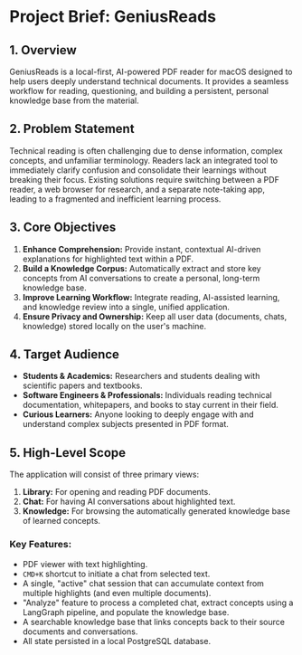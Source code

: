 # Project Brief: GeniusReads

## 1. Overview

GeniusReads is a local-first, AI-powered PDF reader for macOS designed to help users deeply understand technical documents. It provides a seamless workflow for reading, questioning, and building a persistent, personal knowledge base from the material.

## 2. Problem Statement

Technical reading is often challenging due to dense information, complex concepts, and unfamiliar terminology. Readers lack an integrated tool to immediately clarify confusion and consolidate their learnings without breaking their focus. Existing solutions require switching between a PDF reader, a web browser for research, and a separate note-taking app, leading to a fragmented and inefficient learning process.

## 3. Core Objectives

1.  **Enhance Comprehension:** Provide instant, contextual AI-driven explanations for highlighted text within a PDF.
2.  **Build a Knowledge Corpus:** Automatically extract and store key concepts from AI conversations to create a personal, long-term knowledge base.
3.  **Improve Learning Workflow:** Integrate reading, AI-assisted learning, and knowledge review into a single, unified application.
4.  **Ensure Privacy and Ownership:** Keep all user data (documents, chats, knowledge) stored locally on the user's machine.

## 4. Target Audience

-   **Students & Academics:** Researchers and students dealing with scientific papers and textbooks.
-   **Software Engineers & Professionals:** Individuals reading technical documentation, whitepapers, and books to stay current in their field.
-   **Curious Learners:** Anyone looking to deeply engage with and understand complex subjects presented in PDF format.

## 5. High-Level Scope

The application will consist of three primary views:

1.  **Library:** For opening and reading PDF documents.
2.  **Chat:** For having AI conversations about highlighted text.
3.  **Knowledge:** For browsing the automatically generated knowledge base of learned concepts.

### Key Features:
-   PDF viewer with text highlighting.
-   `CMD+K` shortcut to initiate a chat from selected text.
-   A single, "active" chat session that can accumulate context from multiple highlights (and even multiple documents).
-   "Analyze" feature to process a completed chat, extract concepts using a LangGraph pipeline, and populate the knowledge base.
-   A searchable knowledge base that links concepts back to their source documents and conversations.
-   All state persisted in a local PostgreSQL database. 